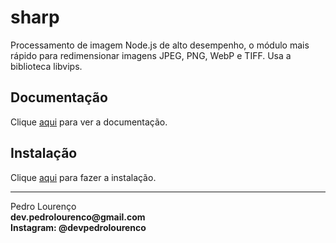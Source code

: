 # sharp

Processamento de imagem Node.js de alto desempenho, o módulo mais rápido para redimensionar imagens JPEG, PNG, WebP e TIFF. Usa a biblioteca libvips.

## Documentação

Clique [aqui](https://github.com/lovell/sharp) para ver a documentação.

## Instalação

Clique [aqui](https://www.npmjs.com/package/sharp) para fazer a instalação.


<hr>
<stong>Pedro Lourenço</strong><br>
<Strong>dev.pedrolourenco@gmail.com</strong><br>
<Strong>Instagram: @devpedrolourenco</strong>